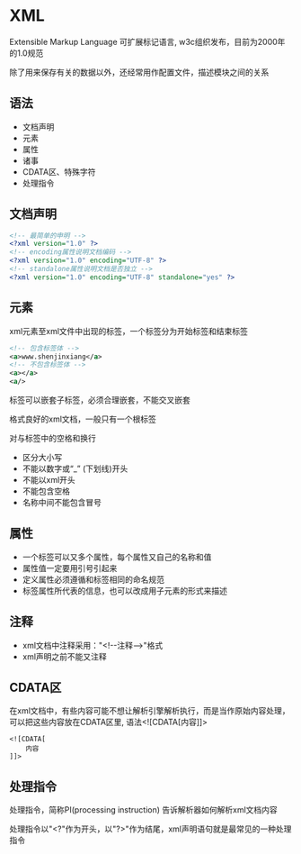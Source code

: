 # XML
Extensible Markup Language 可扩展标记语言, w3c组织发布，目前为2000年的1.0规范

除了用来保存有关的数据以外，还经常用作配置文件，描述模块之间的关系

## 语法
* 文档声明
* 元素
* 属性
* 诸事
* CDATA区、特殊字符
* 处理指令

## 文档声明
```xml
<!-- 最简单的申明 -->
<?xml version="1.0" ?>
<!-- encoding属性说明文档编码 -->
<?xml version="1.0" encoding="UTF-8" ?>
<!-- standalone属性说明文档是否独立 -->
<?xml version="1.0" encoding="UTF-8" standalone="yes" ?>
```

## 元素
xml元素至xml文件中出现的标签，一个标签分为开始标签和结束标签
```xml
<!-- 包含标签体 -->
<a>www.shenjinxiang</a>
<!-- 不包含标签体 -->
<a></a>
<a/>
```

标签可以嵌套子标签，必须合理嵌套，不能交叉嵌套

格式良好的xml文档，一般只有一个根标签

对与标签中的空格和换行

* 区分大小写
* 不能以数字或“_” (下划线)开头
* 不能以xml开头
* 不能包含空格
* 名称中间不能包含冒号

## 属性
* 一个标签可以又多个属性，每个属性又自己的名称和值
* 属性值一定要用引号引起来
* 定义属性必须遵循和标签相同的命名规范
* 标签属性所代表的信息，也可以改成用子元素的形式来描述

## 注释
* xml文档中注释采用："&lt;!--注释--&gt;"格式
* xml声明之前不能又注释

## CDATA区
在xml文档中，有些内容可能不想让解析引擎解析执行，而是当作原始内容处理，可以把这些内容放在CDATA区里, 语法&lt;![CDATA[内容]]&gt;
```
<![CDATA[
	内容
]]>
```

## 处理指令

处理指令，简称PI(processing instruction) 告诉解析器如何解析xml文档内容

处理指令以"&lt;?"作为开头，以"?&gt;"作为结尾，xml声明语句就是最常见的一种处理指令
